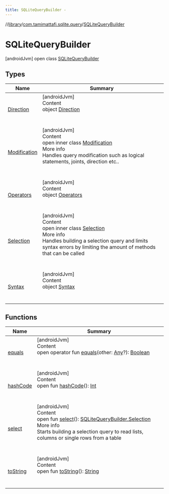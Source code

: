 ```yaml
---
title: SQLiteQueryBuilder -
---
```

//[library](../../index.md)/[com.tamimattafi.sqlite.query](../index.md)/[SQLiteQueryBuilder](index.md)



# SQLiteQueryBuilder  
 [androidJvm] open class [SQLiteQueryBuilder](index.md)   


## Types  
  
|  Name|  Summary| 
|---|---|
| <a name="com.tamimattafi.sqlite.query/SQLiteQueryBuilder.Direction///PointingToDeclaration/"></a>[Direction](-direction/index.md)| <a name="com.tamimattafi.sqlite.query/SQLiteQueryBuilder.Direction///PointingToDeclaration/"></a>[androidJvm]  <br>Content  <br>object [Direction](-direction/index.md)  <br><br><br>
| <a name="com.tamimattafi.sqlite.query/SQLiteQueryBuilder.Modification///PointingToDeclaration/"></a>[Modification](-modification/index.md)| <a name="com.tamimattafi.sqlite.query/SQLiteQueryBuilder.Modification///PointingToDeclaration/"></a>[androidJvm]  <br>Content  <br>open inner class [Modification](-modification/index.md)  <br>More info  <br>Handles query modification such as logical statements, joints, direction etc..  <br><br><br>
| <a name="com.tamimattafi.sqlite.query/SQLiteQueryBuilder.Operators///PointingToDeclaration/"></a>[Operators](-operators/index.md)| <a name="com.tamimattafi.sqlite.query/SQLiteQueryBuilder.Operators///PointingToDeclaration/"></a>[androidJvm]  <br>Content  <br>object [Operators](-operators/index.md)  <br><br><br>
| <a name="com.tamimattafi.sqlite.query/SQLiteQueryBuilder.Selection///PointingToDeclaration/"></a>[Selection](-selection/index.md)| <a name="com.tamimattafi.sqlite.query/SQLiteQueryBuilder.Selection///PointingToDeclaration/"></a>[androidJvm]  <br>Content  <br>open inner class [Selection](-selection/index.md)  <br>More info  <br>Handles building a selection query and limits syntax errors by limiting the amount of methods that can be called  <br><br><br>
| <a name="com.tamimattafi.sqlite.query/SQLiteQueryBuilder.Syntax///PointingToDeclaration/"></a>[Syntax](-syntax/index.md)| <a name="com.tamimattafi.sqlite.query/SQLiteQueryBuilder.Syntax///PointingToDeclaration/"></a>[androidJvm]  <br>Content  <br>object [Syntax](-syntax/index.md)  <br><br><br>


## Functions  
  
|  Name|  Summary| 
|---|---|
| <a name="kotlin/Any/equals/#kotlin.Any?/PointingToDeclaration/"></a>[equals](../-s-q-lite-query-utils/index.md#%5Bkotlin%2FAny%2Fequals%2F%23kotlin.Any%3F%2FPointingToDeclaration%2F%5D%2FFunctions%2F1519574284)| <a name="kotlin/Any/equals/#kotlin.Any?/PointingToDeclaration/"></a>[androidJvm]  <br>Content  <br>open operator fun [equals](../-s-q-lite-query-utils/index.md#%5Bkotlin%2FAny%2Fequals%2F%23kotlin.Any%3F%2FPointingToDeclaration%2F%5D%2FFunctions%2F1519574284)(other: [Any](https://kotlinlang.org/api/latest/jvm/stdlib/kotlin/-any/index.html)?): [Boolean](https://kotlinlang.org/api/latest/jvm/stdlib/kotlin/-boolean/index.html)  <br><br><br>
| <a name="kotlin/Any/hashCode/#/PointingToDeclaration/"></a>[hashCode](../-s-q-lite-query-utils/index.md#%5Bkotlin%2FAny%2FhashCode%2F%23%2FPointingToDeclaration%2F%5D%2FFunctions%2F1519574284)| <a name="kotlin/Any/hashCode/#/PointingToDeclaration/"></a>[androidJvm]  <br>Content  <br>open fun [hashCode](../-s-q-lite-query-utils/index.md#%5Bkotlin%2FAny%2FhashCode%2F%23%2FPointingToDeclaration%2F%5D%2FFunctions%2F1519574284)(): [Int](https://kotlinlang.org/api/latest/jvm/stdlib/kotlin/-int/index.html)  <br><br><br>
| <a name="com.tamimattafi.sqlite.query/SQLiteQueryBuilder/select/#/PointingToDeclaration/"></a>[select](select.md)| <a name="com.tamimattafi.sqlite.query/SQLiteQueryBuilder/select/#/PointingToDeclaration/"></a>[androidJvm]  <br>Content  <br>open fun [select](select.md)(): [SQLiteQueryBuilder.Selection](-selection/index.md)  <br>More info  <br>Starts building a selection query to read lists, columns or single rows from a table  <br><br><br>
| <a name="kotlin/Any/toString/#/PointingToDeclaration/"></a>[toString](../-s-q-lite-query-utils/index.md#%5Bkotlin%2FAny%2FtoString%2F%23%2FPointingToDeclaration%2F%5D%2FFunctions%2F1519574284)| <a name="kotlin/Any/toString/#/PointingToDeclaration/"></a>[androidJvm]  <br>Content  <br>open fun [toString](../-s-q-lite-query-utils/index.md#%5Bkotlin%2FAny%2FtoString%2F%23%2FPointingToDeclaration%2F%5D%2FFunctions%2F1519574284)(): [String](https://kotlinlang.org/api/latest/jvm/stdlib/kotlin/-string/index.html)  <br><br><br>

